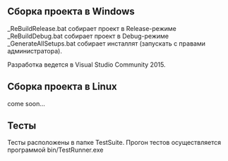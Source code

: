 ## Сборка проекта в Windows
_ReBuildRelease.bat собирает проект в Release-режиме  
_ReBuildDebug.bat собирает проект в Debug-режиме  
_GenerateAllSetups.bat собирает инсталлят (запускать с правами администратора).  

Разработка ведется в Visual Studio Community 2015.

## Сборка проекта в Linux
come soon...

## Тесты
Тесты расположены в папке TestSuite. Прогон тестов осуществляется программой bin/TestRunner.exe
